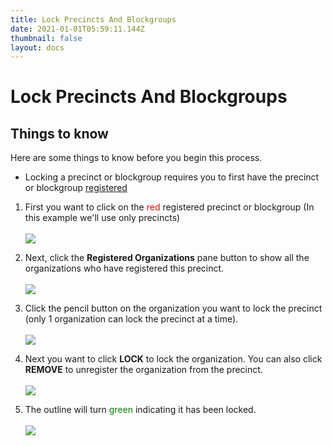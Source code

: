 ```yaml
---
title: Lock Precincts And Blockgroups
date: 2021-01-01T05:59:11.144Z
thumbnail: false
layout: docs
---
```

# Lock Precincts And Blockgroups

## Things to know

Here are some things to know before you begin this process.

* Locking a precinct or blockgroup requires you to first have the precinct or blockgroup [registered][1]

[1]: /Targeting/register-precincts-and-blockgroups

1. First you want to click on the <span style="color:red">red</span> registered precinct or blockgroup (In this example we'll use only precincts)
<br><br>
![](../../images/targeting-lock-step1.jpg)

2. Next, click the **Registered Organizations** pane button to show all the organizations who have registered this precinct.
<br><br>
![](../../images/targeting-lock-step2.jpg)

3. Click the pencil button on the organization you want to lock the precinct (only 1 organization can lock the precinct at a time).
<br><br>
![](../../images/targeting-lock-step3.jpg)

4. Next you want to click **LOCK** to lock the organization. You can also click **REMOVE** to unregister the organization from the precinct.
<br><br>
![](../../images/targeting-lock-step4.jpg)

5. The outline will turn <span style="color:green">green</span> indicating it has been locked.
<br><br>
![](../../images/targeting-lock-step5.jpg)